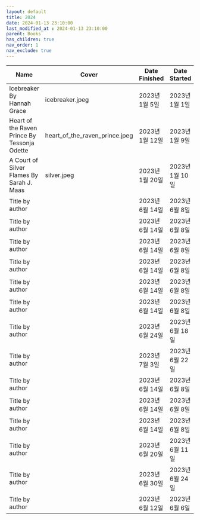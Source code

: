 ```yaml
---
layout: default
title: 2024
date: 2024-01-13 23:10:00
last_modified_at : 2024-01-13 23:10:00
parent: Books
has_children: true
nav_order: 1
nav_exclude: true
---
```




| **Name**                                     | **Cover**                                                                                          | **Date Finished** | **Date Started** | **Genre**          | **Month**   | **Rating** | **Status**   |
|----------------------------------------------|----------------------------------------------------------------------------------------------------|-------------------|------------------|--------------------|-------------|------------|--------------|
| Icebreaker By Hannah Grace                   | icebreaker.jpeg                | 2023년 1월 5일       | 2023년 1월 1일      | Romance            | ❄️January   | ⭐️⭐️⭐️⭐️   | Finished     |
| Heart of the Raven Prince By Tessonja Odette | heart_of_the_raven_prince.jpeg | 2023년 1월 12일      | 2023년 1월 9일      | "Fantasy, Romance" | ❄️January   | ⭐️⭐️⭐️⭐️   | Finished     |
| A Court of Silver Flames By Sarah J. Maas    | silver.jpeg                    | 2023년 1월 20일      | 2023년 1월 10일     | "Fantasy, Romance" | ❄️January   | ⭐️⭐️⭐️⭐️   | Finished     |
| Title by author                              |                                                                                                    | 2023년 6월 14일      | 2023년 6월 8일      | Fantasy            | ❄️January   | ⭐️⭐️⭐️⭐️⭐️ | Finished     |
| Title by author                              |                                                                                                    | 2023년 6월 14일      | 2023년 6월 8일      | Fantasy            | ❄️January   | ⭐️⭐️⭐️⭐️⭐️ | Finished     |
| Title by author                              |                                                                                                    | 2023년 6월 14일      | 2023년 6월 8일      | Fantasy            | 💌February  | ⭐️⭐️⭐️⭐️⭐️ | Finished     |
| Title by author                              |                                                                                                    | 2023년 6월 14일      | 2023년 6월 8일      | Fantasy            | 🧚‍♀️March  | ⭐️⭐️⭐️⭐️⭐️ | Finished     |
| Title by author                              |                                                                                                    | 2023년 6월 14일      | 2023년 6월 8일      | Fantasy            | 🌧️April    | ⭐️⭐️⭐️⭐️⭐️ | Finished     |
| Title by author                              |                                                                                                    | 2023년 6월 14일      | 2023년 6월 8일      | Fantasy            | 🌷May       | ⭐️⭐️⭐️⭐️⭐️ | Finished     |
| Title by author                              |                                                                                                    | 2023년 6월 24일      | 2023년 6월 18일     | Fantasy            | 🧚‍♀️March  | ⭐️⭐️⭐️⭐️⭐️ | Finished     |
| Title by author                              |                                                                                                    | 2023년 7월 3일       | 2023년 6월 22일     | Fantasy            | 🪴August    | ⭐️⭐️⭐️⭐️⭐️ | Finished     |
| Title by author                              |                                                                                                    | 2023년 6월 14일      | 2023년 6월 8일      | Fantasy            | 💛June      | ⭐️⭐️⭐️⭐️⭐️ | Current Read |
| Title by author                              |                                                                                                    | 2023년 6월 14일      | 2023년 6월 8일      | Fantasy            | 🌞July      | ⭐️⭐️⭐️⭐️⭐️ | Want to Read |
| Title by author                              |                                                                                                    | 2023년 6월 14일      | 2023년 6월 8일      | Fantasy            | ☕️September | ⭐️⭐️⭐️⭐️⭐️ | Want to Read |
| Title by author                              |                                                                                                    | 2023년 6월 20일      | 2023년 6월 11일     | Fantasy            | 🎃October   | ⭐️⭐️⭐️⭐️⭐️ | Want to Read |
| Title by author                              |                                                                                                    | 2023년 6월 30일      | 2023년 6월 24일     | Fantasy            | 🌙November  | ⭐️⭐️⭐️⭐️⭐️ | Want to Read |
| Title by author                              |                                                                                                    | 2023년 6월 12일      | 2023년 6월 6일      | Fantasy            | ☃️December  | ⭐️⭐️⭐️⭐️⭐️ | Current Read |


                                         